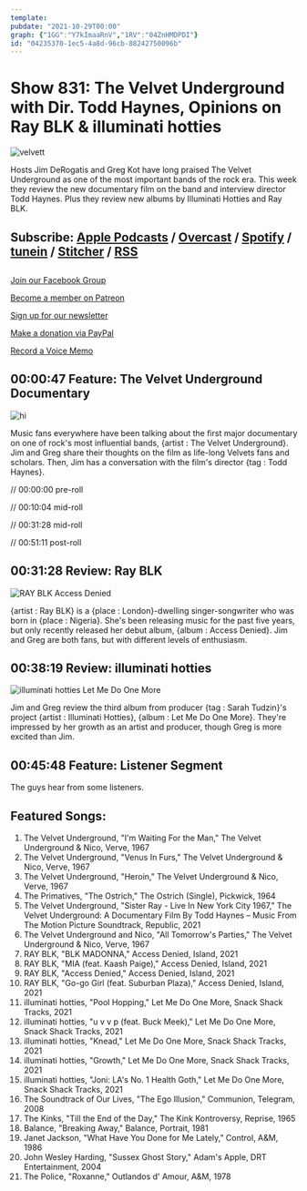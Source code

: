```yaml
---
template: 
pubdate: "2021-10-29T00:00"
graph: {"1GG":"Y7kImaaRnV","1RV":"04ZnHMDPDI"}
id: "04235370-1ec5-4a8d-96cb-88242750096b"
---
```






# Show 831: The Velvet Underground with Dir. Todd Haynes, Opinions on Ray BLK & illuminati hotties

![velvett](https://static.soundopinions.org/images/2021/unnamed.jpeg)

Hosts Jim DeRogatis and Greg Kot have long praised The Velvet Underground as one of the most important bands of the rock era. This week they review the new documentary film on the band and interview director Todd Haynes. Plus they review new albums by Illuminati Hotties and Ray BLK. 



## Subscribe: [Apple Podcasts](https://itunes.apple.com/us/podcast/sound-opinions/id94793843) / [Overcast](https://overcast.fm/itunes94793843/sound-opinions) / [Spotify](https://open.spotify.com/show/1kNR8YL7TBrQuRxDdS4wtU) / [tunein](https://tunein.com/podcasts/Music-Podcasts/Sound-Opinions-p60273/) / [Stitcher](http://www.stitcher.com/podcast/sound-opinions) / [RSS](https://feeds.simplecast.com/Nn6fjnB0)



## 

[Join our Facebook Group](https://bit.ly/3sivr9T)

[Become a member on Patreon](https://bit.ly/3slWZvc)

[Sign up for our newsletter](https://bit.ly/3eEvRnG)

[Make a donation via PayPal](https://bit.ly/3dmt9lU)

[Record a Voice Memo](https://bit.ly/2RyD5Ah)



## 00:00:47 Feature: The Velvet Underground Documentary

![hi](https://static.soundopinions.org/images/2021/hi.jpeg)

Music fans everywhere have been talking about the first major documentary on one of rock's most influential bands, {artist : The Velvet Underground}. Jim and Greg share their thoughts on the film as life-long Velvets fans and scholars. Then, Jim has a conversation with the film's director {tag : Todd Haynes}.

// 00:00:00 pre-roll

// 00:10:04 mid-roll

// 00:31:28 mid-roll

// 00:51:11 post-roll



## 00:31:28 Review: Ray BLK

![RAY BLK Access Denied](https://static.soundopinions.org/assets/831/1GG12.jpg)

{artist : Ray BLK} is a {place : London}-dwelling singer-songwriter who was born in {place : Nigeria}. She's been releasing music for the past five years, but only recently released her debut album, {album : Access Denied}. Jim and Greg are both fans, but with different levels of enthusiasm.



## 00:38:19 Review: illuminati hotties

![illuminati hotties Let Me Do One More](https://static.soundopinions.org/assets/831/1RV1.jpg)

Jim and Greg review the third album from producer {tag : Sarah Tudzin}'s project {artist : Illuminati Hotties}, {album : Let Me Do One More}. They're impressed by her growth as an artist and producer, though Greg is more excited than Jim.



## 00:45:48 Feature: Listener Segment

The guys hear from some listeners.



## Featured Songs:

1. The Velvet Underground, "I'm Waiting For the Man," The Velvet Underground & Nico, Verve, 1967
2. The Velvet Underground, "Venus In Furs," The Velvet Underground & Nico, Verve, 1967
3. The Velvet Underground, "Heroin," The Velvet Underground & Nico, Verve, 1967
4. The Primatives, "The Ostrich," The Ostrich (Single), Pickwick, 1964
5. The Velvet Underground, "Sister Ray - Live In New York City 1967," The Velvet Underground: A Documentary Film By Todd Haynes – Music From The Motion Picture Soundtrack, Republic, 2021
6. The Velvet Underground and Nico, "All Tomorrow's Parties," The Velvet Underground & Nico, Verve, 1967
7. RAY BLK, "BLK MADONNA," Access Denied, Island, 2021
8. RAY BLK, "MIA (feat. Kaash Paige)," Access Denied, Island, 2021
9. RAY BLK, "Access Denied," Access Denied, Island, 2021
10. RAY BLK, "Go-go Girl (feat. Suburban Plaza)," Access Denied, Island, 2021
11. illuminati hotties, "Pool Hopping," Let Me Do One More, Snack Shack Tracks, 2021
12. illuminati hotties, "u v v p (feat. Buck Meek)," Let Me Do One More, Snack Shack Tracks, 2021
13. illuminati hotties, "Knead," Let Me Do One More, Snack Shack Tracks, 2021
14. illuminati hotties, "Growth," Let Me Do One More, Snack Shack Tracks, 2021
15. illuminati hotties, "Joni: LA's No. 1 Health Goth," Let Me Do One More, Snack Shack Tracks, 2021
16. The Soundtrack of Our Lives, "The Ego Illusion," Communion, Telegram, 2008
17. The Kinks, "Till the End of the Day," The Kink Kontroversy, Reprise, 1965
18. Balance, "Breaking Away," Balance, Portrait, 1981
19. Janet Jackson, "What Have You Done for Me Lately," Control, A&M, 1986
20. John Wesley Harding, "Sussex Ghost Story," Adam's Apple, DRT Entertainment, 2004
21. The Police, "Roxanne," Outlandos d' Amour, A&M, 1978